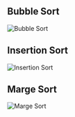 ## Bubble Sort

![Bubble Sort](https://user-images.githubusercontent.com/35892492/66712201-edd5fe80-ed4d-11e9-84b6-6a5f6951e79e.jpg)

## Insertion Sort

![Insertion Sort](https://user-images.githubusercontent.com/35892492/66712280-3215ce80-ed4f-11e9-83df-7861f5153fd0.jpg)

## Marge Sort

![Marge Sort](https://user-images.githubusercontent.com/35892492/66712442-8c179380-ed51-11e9-8ee1-d75895c3ed23.jpg)
